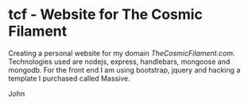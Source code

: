 # tcf - Website for The Cosmic Filament
<p>Creating a personal website for my domain <em>TheCosmicFilament.com</em>.
Technologies used are nodejs, express, handlebars, mongoose and mongodb.
For the front end I am using bootstrap, jquery and hacking a template I purchased
called Massive.</p>

<p>John</p>
